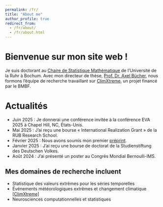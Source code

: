 ```yaml
---
permalink: /fr/
title: "About me"
author_profile: true
redirect_from: 
  - /fr/about/
  - /fr/about.html
---
```


Bienvenue sur mon site web !
============================

Je suis doctorant au [Chaire de Statistique Mathématique](https://math.ruhr-uni-bochum.de/en/faculty/professorships/stochastics/group-buecher/) de l’Université de la Ruhr à Bochum. Avec mon directeur de thèse, [Prof. Dr. Axel Bücher](https://math.ruhr-uni-bochum.de/en/faculty/professorships/stochastics/group-buecher/staff/axel-buecher/), nous formons l’équipe de recherche travaillant sur [ClimXtreme](https://www.climxtreme.de/), un projet financé par le BMBF.

Actualités
==========

- Juin 2025 : Je donnerai une conférence invitée à la conférence EVA 2025 à Chapel Hill, NC, États-Unis.
- Mai 2025 : J’ai reçu une bourse « International Realization Grant » de la RUB Research School.
- Février 2025 : Nous avons soumis mon premier [préprint](https://arxiv.org/abs/2502.15036).
- Janvier 2025 : J’ai reçu une bourse de doctorat de la Studienstiftung des Deutschen Volkes.
- Août 2024 : J’ai présenté un poster au Congrès Mondial Bernoulli-IMS.

Mes domaines de recherche incluent
----------------------------------

- Statistique des valeurs extrêmes pour les séries temporelles
- Événements météorologiques extrêmes et changement climatique [[ClimXtreme]](https://www.climxtreme.de/)
- Neurosciences computationnelles et statistiques
